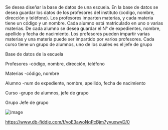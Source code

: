 Se desea diseñar la base de datos de una escuela. 
En la base de datos se desea guardar los datos de los  profesores del instituto (codigo, nombre, dirección y teléfono). 
Los profesores imparten materias, y cada materia tiene un código y un nombre. 
Cada alumno está matriculado en uno o varias materias. 
De cada alumno se desea guardar el N° de expedientes, nombre, apellido y fecha de nacimiento. 
Los profesores pueden impartir varias materias y una materia puede ser impartido por varios profesores.
Cada curso tiene un grupo de alumnos, uno de los cuales es el jefe de grupo


Base de datos de la escuela

Profesores
-código, nombre, dirección, teléfono

Materias
-código, nombre

Alumno
-num de expediente, nombre, apellido, fecha de nacimiento

Curso
-grupo de alumnos, jefe de grupo

Grupo
Jefe de grupo

![image](https://user-images.githubusercontent.com/90996552/170412589-9efe8de7-7b45-496d-8aca-ff91bd6ccf70.png)


https://www.db-fiddle.com/f/voE3awoNqPcBjm7yvuxwvD/0
